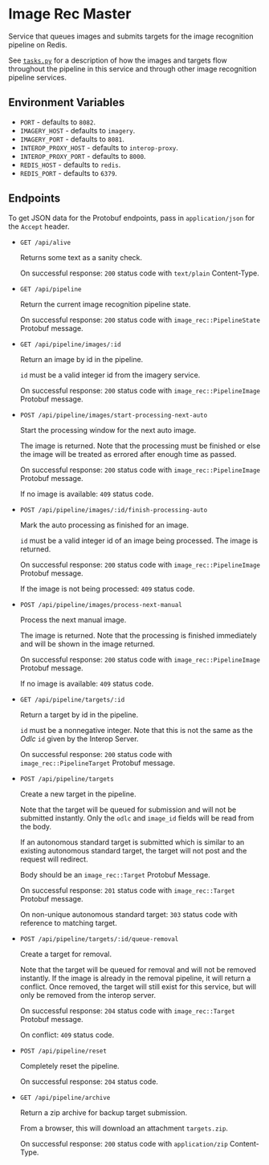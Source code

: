 # Image Rec Master

Service that queues images and submits targets for the image recognition
pipeline on Redis.

See [`tasks.py`](service/tasks.py) for a description of how the images and
targets flow throughout the pipeline in this service and through other image
recognition pipeline services.

## Environment Variables

- `PORT` - defaults to `8082`.
- `IMAGERY_HOST` - defaults to `imagery`.
- `IMAGERY_PORT` - defaults to `8081`.
- `INTEROP_PROXY_HOST` - defaults to `interop-proxy`.
- `INTEROP_PROXY_PORT` - defaults to `8000`.
- `REDIS_HOST` - defaults to `redis`.
- `REDIS_PORT` - defaults to `6379`.

## Endpoints

To get JSON data for the Protobuf endpoints, pass in `application/json` for the
`Accept` header.

- `GET /api/alive`

  Returns some text as a sanity check.

  On successful response: `200` status code with `text/plain` Content-Type.

- `GET /api/pipeline`

  Return the current image recognition pipeline state.

  On successful response: `200` status code with `image_rec::PipelineState`
  Protobuf message.

- `GET /api/pipeline/images/:id`

  Return an image by id in the pipeline.

  `id` must be a valid integer id from the imagery service.

  On successful response: `200` status code with `image_rec::PipelineImage`
  Protobuf message.

- `POST /api/pipeline/images/start-processing-next-auto`

  Start the processing window for the next auto image.

  The image is returned. Note that the processing must be finished or else the
  image will be treated as errored after enough time as passed.

  On successful response: `200` status code with `image_rec::PipelineImage`
  Protobuf message.

  If no image is available: `409` status code.

- `POST /api/pipeline/images/:id/finish-processing-auto`

  Mark the auto processing as finished for an image.

  `id` must be a valid integer id of an image being processed. The image is
  returned.

  On successful response: `200` status code with `image_rec::PipelineImage`
  Protobuf message.

  If the image is not being processed: `409` status code.

- `POST /api/pipeline/images/process-next-manual`

  Process the next manual image.

  The image is returned. Note that the processing is finished immediately and
  will be shown in the image returned.

  On successful response: `200` status code with `image_rec::PipelineImage`
  Protobuf message.

  If no image is available: `409` status code.

- `GET /api/pipeline/targets/:id`

  Return a target by id in the pipeline.

  `id` must be a nonnegative integer. Note that this is not the same as
  the _Odlc_ `id` given by the Interop Server.

  On successful response: `200` status code with `image_rec::PipelineTarget`
  Protobuf message.

- `POST /api/pipeline/targets`

  Create a new target in the pipeline.

  Note that the target will be queued for submission and will not be submitted
  instantly. Only the `odlc` and `image_id` fields will be read from the body.

  If an autonomous standard target is submitted which is similar to an existing
  autonomous standard target, the target will not post and the request will
  redirect.

  Body should be an `image_rec::Target` Protobuf Message.

  On successful response: `201` status code with `image_rec::Target` Protobuf
  message.

  On non-unique autonomous standard target: `303` status code with reference to
  matching target.

- `POST /api/pipeline/targets/:id/queue-removal`

  Create a target for removal.

  Note that the target will be queued for removal and will not be removed
  instantly. If the image is already in the removal pipeline, it will return
  a conflict. Once removed, the target will still exist for this service, but
  will only be removed from the interop server.

  On successful response: `204` status code with `image_rec::Target` Protobuf
  message.

  On conflict: `409` status code.

- `POST /api/pipeline/reset`

  Completely reset the pipeline.

  On successful response: `204` status code.

- `GET /api/pipeline/archive`

  Return a zip archive for backup target submission.

  From a browser, this will download an attachment `targets.zip`.

  On successful response: `200` status code with `application/zip`
  Content-Type.
